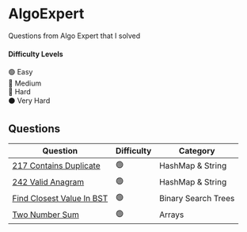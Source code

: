 # AlgoExpert
Questions from Algo Expert that I solved

#### Difficulty Levels

🟢 Easy  
🔵 Medium  
🔴 Hard  
⚫️ Very Hard

## Questions

| Question                                                                          | Difficulty | Category             |
| --------------------------------------------------------------------------------- | ---------- | -------------------- |
| [217 Contains Duplicate](Easy/217_contains_duplicate/)                          | 🟢         | HashMap & String     |
| [242 Valid Anagram](/Easy/242_valid_anagram/)                                     | 🟢         | HashMap & String     |
| [Find Closest Value In BST](/Easy/find_closest_value_in_bst/)                    | 🟢         | Binary Search Trees  |
| [Two Number Sum](/Easy/two_number_sum/)                                          | 🟢         | Arrays               |
